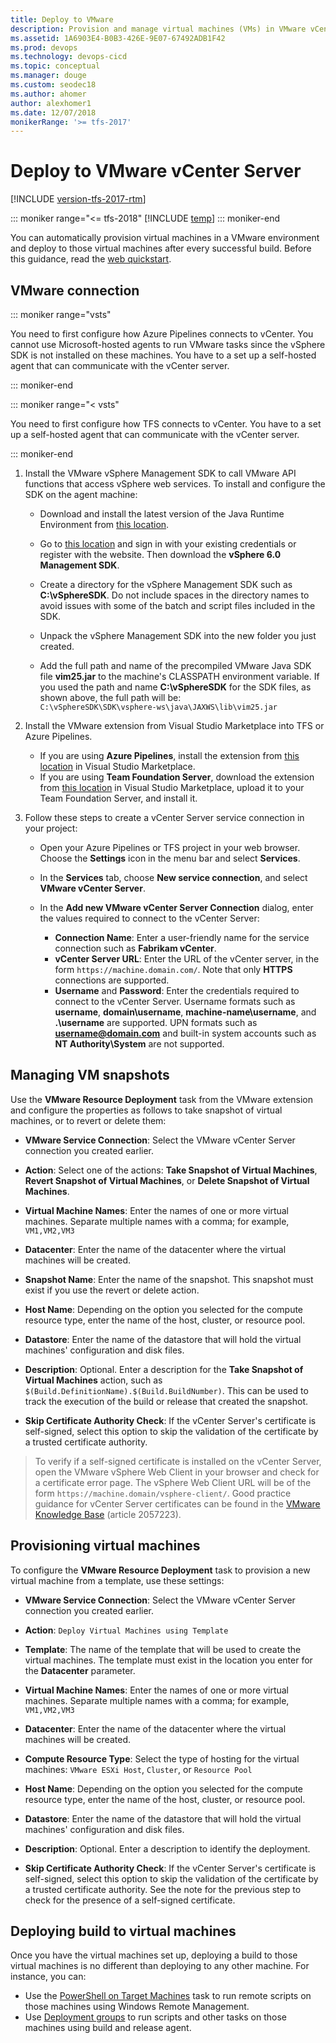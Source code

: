 ```yaml
---
title: Deploy to VMware
description: Provision and manage virtual machines (VMs) in VMware vCenter Server
ms.assetid: 1A6903E4-B0B3-426E-9E07-67492ADB1F42
ms.prod: devops
ms.technology: devops-cicd
ms.topic: conceptual
ms.manager: douge
ms.custom: seodec18
ms.author: ahomer
author: alexhomer1
ms.date: 12/07/2018
monikerRange: '>= tfs-2017'
---
```


# Deploy to VMware vCenter Server

[!INCLUDE [version-tfs-2017-rtm](../_shared/version-tfs-2017-rtm.md)]

::: moniker range="<= tfs-2018"
[!INCLUDE [temp](../_shared/concept-rename-note.md)]
::: moniker-end

You can automatically provision virtual machines in a VMware environment and deploy to those virtual machines after every successful build. Before this guidance, read the [web quickstart](../get-started-designer.md).

## VMware connection

::: moniker range="vsts"

You need to first configure how Azure Pipelines connects to vCenter. You cannot use Microsoft-hosted agents to run VMware tasks since the vSphere SDK is not installed on these machines. You have to a set up a self-hosted agent that can communicate with the vCenter server.

::: moniker-end

::: moniker range="< vsts"

You need to first configure how TFS connects to vCenter. You have to a set up a self-hosted agent that can communicate with the vCenter server.

::: moniker-end

1. Install the VMware vSphere Management 
SDK to call VMware API functions that access vSphere
web services. To install and configure the SDK on 
the agent machine:

   * Download and install the latest 
     version of the Java Runtime Environment from 
     [this location](http://aka.ms/downloadjre).

   * Go to [this location](http://aka.ms/vspheresdk)
     and sign in with your existing credentials or register
     with the website. Then download the **vSphere 6.0 
     Management SDK**.

   * Create a directory for the vSphere Management SDK
     such as **C:\vSphereSDK**. Do not include spaces in 
     the directory names to avoid issues with some of the
     batch and script files included in the SDK.

   * Unpack the vSphere Management SDK into the 
     new folder you just created.

   * Add the full path and name of the precompiled 
     VMware Java SDK file **vim25.jar** to the machine's 
     CLASSPATH environment variable. If you used the path and name
     **C:\vSphereSDK** for the SDK files, as shown above, the full
     path will be:  
     `C:\vSphereSDK\SDK\vsphere-ws\java\JAXWS\lib\vim25.jar`<p />

1. Install the VMware extension 
   from Visual Studio Marketplace into TFS or Azure Pipelines.

   * If you are using **Azure Pipelines**, 
     install the extension from [this location](https://marketplace.visualstudio.com/items?itemName=ms-vscs-rm.vmwareapp)
     in Visual Studio Marketplace.
   * If you are using **Team Foundation Server**, download 
     the extension from [this location](https://marketplace.visualstudio.com/items?itemName=ms-vscs-rm.vmwareapp)
     in Visual Studio Marketplace, upload it to your 
     Team Foundation Server, and install it.<p />

1. Follow these steps to create a vCenter Server service connection in your project:

   * Open your Azure Pipelines or TFS project in 
     your web browser. Choose the **Settings** icon in the menu bar and select **Services**.

   * In the **Services** tab, choose **New service connection**, and select **VMware vCenter Server**.

   * In the **Add new VMware vCenter Server Connection** 
     dialog, enter the values required to connect to the 
     vCenter Server:

     - **Connection Name**: Enter a user-friendly name 
       for the service connection such as **Fabrikam vCenter**.
     - **vCenter Server URL**: Enter the URL of the 
       vCenter server, in the form `https://machine.domain.com/`.
       Note that only **HTTPS** connections are supported.
     - **Username** and **Password**: Enter the credentials
       required to connect to the vCenter Server.
       Username formats such as **username**, **domain\\username**,
       **machine-name\\username**, and **.\\username** are supported.
       UPN formats such as **username@domain.com** and built-in system 
       accounts such as **NT Authority\\System** are not supported.<p/>

## Managing VM snapshots

Use the **VMware Resource Deployment** task from the VMware extension and configure the properties as follows to take snapshot of virtual machines, or to revert or delete them:
   
   - **VMware Service Connection**: Select the VMware vCenter Server connection you created earlier.
   
   - **Action**: Select one of the actions: **Take Snapshot of Virtual Machines**, **Revert Snapshot of Virtual Machines**, or **Delete Snapshot of Virtual Machines**.
   
   - **Virtual Machine Names**: Enter the names of one or more virtual machines. Separate multiple names with a comma; for example, `VM1,VM2,VM3`
   
   - **Datacenter**: Enter the name of the datacenter where the virtual machines will be created.
   
   - **Snapshot Name**: Enter the name of the snapshot. This snapshot must exist if you use the revert or delete action.
   
   - **Host Name**: Depending on the option you selected for the compute resource type, enter the name of the host, cluster, or resource pool.
   
   - **Datastore**: Enter the name of the datastore that will hold the virtual machines' configuration and disk files.
   
   - **Description**: Optional. Enter a description for the **Take Snapshot of Virtual Machines** action, such as `$(Build.DefinitionName).$(Build.BuildNumber)`. This can be used to track the execution of the build or release that created the snapshot.
   
   - **Skip Certificate Authority Check**: If the vCenter Server's certificate is self-signed, select this option to skip the validation of the certificate by a trusted certificate authority.<p />

   >To verify if a self-signed certificate is installed 
   on the vCenter Server, open the VMware vSphere Web 
   Client in your browser and check for a certificate
   error page. The vSphere Web Client URL will be 
   of the form `https://machine.domain/vsphere-client/`.
   Good practice guidance for vCenter Server certificates 
   can be found in the [VMware Knowledge Base](http://aka.ms/vcentercertificate)
   (article 2057223).

## Provisioning virtual machines

To configure the **VMware Resource Deployment** task to provision a new virtual machine from a template, use these settings:

   - **VMware Service Connection**: Select the VMware vCenter Server connection you created earlier.
   
   - **Action**: `Deploy Virtual Machines using Template`
   
   - **Template**: The name of the template that will be used to create the virtual machines. The template must exist in the location you enter for the **Datacenter** parameter.
   
   - **Virtual Machine Names**: Enter the names of one or more virtual machines. Separate multiple names with a comma; for example, `VM1,VM2,VM3`
   
   - **Datacenter**: Enter the name of the datacenter where the virtual machines will be created.
   
   - **Compute Resource Type**: Select the type of hosting for the virtual machines: `VMware ESXi Host`, `Cluster`, or `Resource Pool`
   
   - **Host Name**: Depending on the option you selected for the compute resource type, enter the name of the host, cluster, or resource pool.
   
   - **Datastore**: Enter the name of the datastore that will hold the virtual machines' configuration and disk files.
   
   - **Description**: Optional. Enter a description to identify the deployment.
   
   - **Skip Certificate Authority Check**: If the vCenter Server's certificate is self-signed, select this option to skip the validation of the certificate by a trusted certificate authority. See the note for the previous step to check for the presence of a self-signed certificate.<p />

## Deploying build to virtual machines

Once you have the virtual machines set up, deploying a build to those virtual machines is no different than deploying to any other machine. For instance, you can:

* Use the [PowerShell on Target Machines](../tasks/deploy/powershell-on-target-machines.md) task to run remote scripts on those machines using Windows Remote Management.
* Use [Deployment groups](../release/deployment-groups/index.md) to run scripts and other tasks on those machines using build and release agent.
